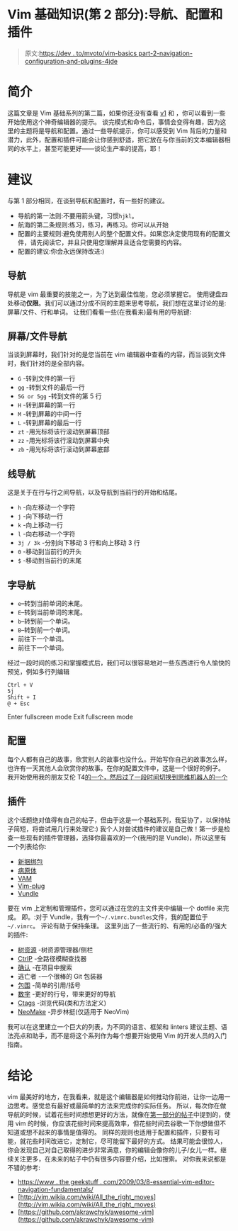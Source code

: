 # Vim 基础知识(第 2 部分):导航、配置和插件

> 原文:[https://dev . to/mvoto/vim-basics part-2-navigation-configuration-and-plugins-4jde](https://dev.to/mvoto/vim-basicspart-2-navigation-configuration-and-plugins-4jde)

# 简介

这篇文章是 Vim 基础系列的第二篇，如果你还没有查看 [v1](https://dev.to/mvoto/vim-basicspart-1-modes-and-commands--6md) 和
，你可以看到一些开始使用这个神奇编辑器的提示。
谈完模式和命令后，事情会变得有趣，因为这里的主题将是导航和配置。通过一些导航提示，你可以感受到 Vim
背后的力量和潜力，此外，配置和插件可能会让你感到舒适，把它放在与你当前的文本编辑器相同的水平上，甚至可能更好——谈论生产率的提高，耶！

# 建议

与第 1 部分相同，在谈到导航和配置时，有一些好的建议。

*   导航的第一法则:不要用箭头键，习惯`hjkl`。
*   航海的第二条规则:练习，练习，再练习。你可以从开始
*   配置的主要规则:避免使用别人的整个配置文件。如果您决定使用现有的配置文件，请先阅读它，并且只使用您理解并且适合您需要的内容。
*   配置的建议:你会永远保持改进:)

## 导航

导航是 vim 最重要的技能之一，为了达到最佳性能，您必须掌握它。
使用键盘四处移动**仅限**。我们可以通过分成不同的主题来思考导航，我们想在这里讨论的是:屏幕/文件、行和单词。
让我们看看一些(在我看来)最有用的导航键:

## 屏幕/文件导航

当谈到屏幕时，我们针对的是您当前在 vim 编辑器中查看的内容，而当谈到文件时，我们针对的是全部内容。

*   `G` -转到文件的第一行
*   `gg` -转到文件的最后一行
*   `5G or 5gg` -转到文件的第 5 行
*   `H` -转到屏幕的第一行
*   `M` -转到屏幕的中间一行
*   `L` -转到屏幕的最后一行
*   `zt` -用光标将该行滚动到屏幕顶部
*   `zz` -用光标将该行滚动到屏幕中央
*   `zb` -用光标将该行滚动到屏幕底部

## 线导航

这是关于在行与行之间导航，以及导航到当前行的开始和结尾。

*   `h` -向左移动一个字符
*   `j` -向下移动一行
*   `k` -向上移动一行
*   `l` -向右移动一个字符
*   `3j / 3k` -分别向下移动 3 行和向上移动 3 行
*   `0` -移动到当前行的开头
*   `$` -移动到当前行的末尾

## 字导航

*   `e`–转到当前单词的末尾。
*   `E`–转到当前单词的末尾。
*   `b`–转到前一个单词。
*   `B`–转到前一个单词。
*   前往下一个单词。
*   前往下一个单词。

经过一段时间的练习和掌握模式后，我们可以很容易地对一些东西进行令人愉快的预览，例如多行列编辑

```
Ctrl + V
5j
Shift + I
@ + Esc 
```

Enter fullscreen mode Exit fullscreen mode

## 配置

每个人都有自己的故事，欣赏别人的故事也没什么。开始写你自己的故事怎么样，也许有一天其他人会欣赏你的故事。在你的配置文件中，这是一个很好的例子。
我开始使用我的朋友艾伦 T4[的一个，然后过了一段时间切换到](https://github.com/alanmesquita/meuvim/blob/master/.vimrc)[思维机器人的一个](https://github.com/thoughtbot/dotfiles/blob/master/vimrc)

## 插件

这个话题绝对值得有自己的帖子，但由于这是一个基础系列，我妥协了，以保持帖子简短，将尝试用几行来处理它:)
我个人对尝试插件的建议是自己做！第一步是检查一些现有的插件管理器，选择你最喜欢的一个(我用的是 Vundle)，所以这里有一个列表给你:

*   [新捆绑包](https://github.com/Shougo/neobundle.vim)
*   [病原体](https://github.com/tpope/vim-pathogen)
*   [VAM](https://github.com/MarcWeber/vim-addon-manager)
*   [Vim-plug](https://github.com/junegunn/vim-plug)
*   [Vundle](https://github.com/gmarik/Vundle.vim)

要在 vim 上定制和管理插件，您可以通过在您的主文件夹中编辑一个 dotfile 来完成。
即。:对于 Vundle，我有一个`~/.vimrc.bundles`文件，我的配置位于`~/.vimrc`。
评论有助于保持条理。
这里列出了一些流行的、有用的/必备的/强大的插件:

*   [树资源](https://github.com/scrooloose/nerdtree) -树资源管理器/侧栏
*   [CtrlP](https://github.com/ctrlpvim/ctrlp.vim) -全路径模糊查找器
*   [确认](https://github.com/mileszs/ack.vim) -在项目中搜索
*   逃亡者 -一个很棒的 Git 包装器
*   [包围](https://github.com/tpope/vim-surround) -简单的引用/括号
*   [数字](https://github.com/myusuf3/numbers.vim) -更好的行号，带来更好的导航
*   [Ctags](https://github.com/universal-ctags/ctags) -浏览代码(类和方法定义)
*   [NeoMake](https://github.com/neomake/neomake) -异步林挺(仅适用于 NeoVim)

我可以在这里建立一个巨大的列表，为不同的语言、框架和 linters 建议主题、语法亮点和助手，而不是将这个系列作为每个想要开始使用 Vim 的开发人员的入门指南。

# 结论

vim 最美好的地方，在我看来，就是这个编辑器是如何推动你前进，让你一边用一边思考。感觉总有最好或最简单的方法来完成你的实际任务。
所以，每次你在做导航的时候，试着花些时间想想更好的方法，就像在[第一部分的帖子](https://dev.to/mvoto/vim-basicspart-1-modes-and-commands--6md)中提到的，使用 vim 的时候，你应该花些时间来提高效率，但花些时间去谷歌一下你想做但不知道或想不起来的事情是值得的。
同样的规则也适用于配置和插件，只要有可能，就花些时间改进它，定制它，尽可能留下最好的方式。
结果可能会很惊人，你会发现自己对自己取得的进步非常满意，你的编辑会像你的儿子/女儿一样。继续关注更多，在未来的帖子中仍有很多内容要介绍，比如搜索。
对你我来说都是不错的参考:

*   [https://www . the geekstuff . com/2009/03/8-essential-vim-editor-navigation-fundamentals/](https://www.thegeekstuff.com/2009/03/8-essential-vim-editor-navigation-fundamentals/)
*   [http://vim.wikia.com/wiki/All_the_right_moves](http://vim.wikia.com/wiki/All_the_right_moves)
*   [https://github.com/akrawchyk/awesome-vim](https://github.com/akrawchyk/awesome-vim)